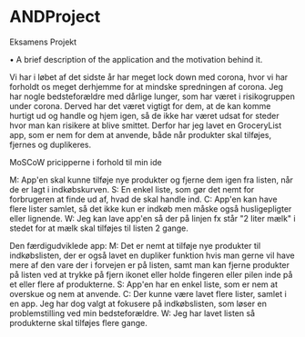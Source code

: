 # ANDProject
Eksamens Projekt

•	A brief description of the application and the motivation behind it.

Vi har i løbet af det sidste år har meget lock down med corona, hvor vi har forholdt os meget derhjemme for at mindske spredningen af corona. Jeg har nogle bedsteforældre med dårlige lunger, som har været i risikogruppen under corona. Derved har det været vigtigt for dem, at de kan komme hurtigt ud og handle og hjem igen, så de ikke har været udsat for steder hvor man kan risikere at blive smittet. Derfor har jeg lavet en GroceryList app, som er nem for dem at anvende, både når produkter skal tilføjes, fjernes og duplikeres. 

MoSCoW pricipperne i forhold til min ide

M: App'en skal kunne tilføje nye produkter og fjerne dem igen fra listen, når de er lagt i indkøbskurven. 
S: En enkel liste, som gør det nemt for forbrugeren at finde ud af, hvad de skal handle ind. 
C: App'en kan have flere lister samlet, så det ikke kun er indkøb men måske også husligepligter eller lignende. 
W: Jeg kan lave app'en så der på linjen fx står "2 liter mælk" i stedet for at mælk skal tilføjes til listen 2 gange. 

Den færdigudviklede app: 
M: Det er nemt at tilføje nye produkter til indkøbslisten, der er også lavet en dupliker funktion hvis man gerne vil have mere af den vare der i forvejen er på listen, samt man kan fjerne produkter på listen ved at trykke på fjern ikonet eller holde fingeren eller pilen inde på et eller flere af produkterne. 
S: App'en har en enkel liste, som er nem at overskue og nem at anvende. 
C: Der kunne være lavet flere lister, samlet i en app. Jeg har dog valgt at fokusere på indkøbslisten, som løser en problemstilling ved min bedsteforældre. 
W: Jeg har lavet listen så produkterne skal tilføjes flere gange. 
